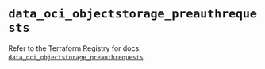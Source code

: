 # `data_oci_objectstorage_preauthrequests`

Refer to the Terraform Registry for docs: [`data_oci_objectstorage_preauthrequests`](https://registry.terraform.io/providers/oracle/oci/7.19.0/docs/data-sources/objectstorage_preauthrequests).
